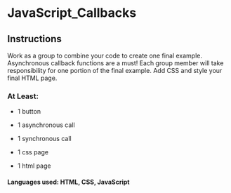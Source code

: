 # JavaScript_Callbacks

## Instructions

Work as a group to combine your code to create one final example. Asynchronous callback functions are a must! Each group member will take responsibility for one portion of the final example. Add CSS and style your final HTML page.

### At Least:
  
  * 1 button 

  * 1 asynchronous call

  * 1 synchronous call

  * 1 css page

  * 1 html page
  
  #### Languages used: HTML, CSS, JavaScript
